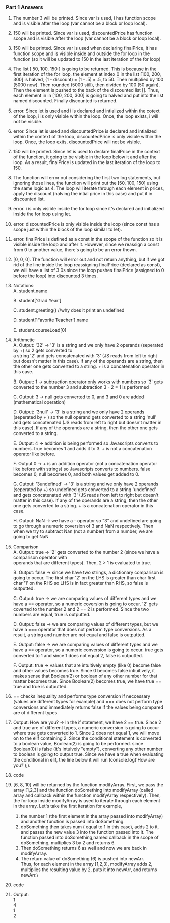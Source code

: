 ### Part 1 Answers
1. The number 3 will be printed. Since var is used, i has function scope and is visible after the loop (var cannot be a block or loop local).
2. 150 will be printed. Since var is used, discountedPrice has function scope and is visible after the loop (var cannot be a block or loop local).
3. 150 will be printed. Since var is used when declaring finalPrice, it has function scope and is visible inside and outside the for loop in the function (so it will be updated to 150 in the last iteration of the for loop)
4. The list [ 50, 100, 150 ] is going to be returned. This is because in the first iteration of the for loop, the element at index 0 in the list [100, 200, 300] is halved, (1 - discount) = (1 - .5) = .5, to 50. Then multiplied by 100 (5000 now). Then rounded (5000 still), then divided by 100 (50 again). Then the element is pushed to the back of the discounted list []. Thus, each element in  in [100, 200, 300] is going to halved and put into the list named discounted. Finally discounted is returned.
5. error. Since let is used and i is declared and intialized within the cotext of the loop, i is only visible within the loop. Once, the loop exists, i will not be visible. 
6. error. Since let is used and discountedPrice is declared and intialized within the context of the loop, discountedPrice is only visible within the loop. Once, the loop exits, discountedPrice will not be visible. 
7. 150 will be printed. Since let is used to declare finalPrice in the context of the function, it going to be visible in the loop below it and after the loop. As a result, finalPrice is updated in the last iteration of the loop to 150.
8. The function will error out considering the first two log statements, but ignoring those lines, the function will print out the [50, 100, 150] using the same logic as 4. The loop will iterate through each element in prices, apply the discount (halving the intial price in this case) and put it in discounted list. 
9. error. i is only visible inside the for loop since it's declared and initialized inside the for loop using let.
10. error. discountedPrice is only visible inside the loop (since const has a scope just within the block of the loop similar to let).
11. error. finalPrice is defined as a const in the scope of the function so it is visible inside the loop and after it. However, since we reassign a const from 0 to another value, there's going to be an error thown. 
12. [0, 0, 0]. The function will error out and not return anything, but if we got rid of the line inside the loop reassigning finalPrice (declared as const), we will have a list of 3 0s since the loop pushes finalPrice (assigned to 0 before the loop) into discounted 3 times.
13. Notations:\
    A. student.name
    
    B. student['Grad Year']
    
    C. student.greeting() //why does it print an undefined
    
    D. student['Favorite Teacher'].name
    
    E. student.courseLoad[0]
14. Arithmetic\
    A. Output: '32'  -> '3' is a string and we only have 2 operands (seperated by +) so 2 gets converted to  
    a string '2' and gets concatenated with '3' (JS reads from left to right but doesn't matter in this 
    case). If any of the operands are a string, then the other one gets converted to a string. + is a 
    concatenation operator in this case.
    
    B. Output: 1  -> subtraction operator only works with numbers so '3' gets converted to the number 3 and 
    subtraction 3 - 2 = 1 is performed
    
    C. Output: 3  -> null gets converted to 0, and 3 and 0 are added (mathematical operation)
    
    D. Output: '3null'  -> '3' is a string and we only have 2 operands (seperated by + ) so the null operand 
    gets converted to a string 'null' and gets concatenated (JS reads from left to right but doesn't matter 
    in this case). If any of the operands are a string, then the other one gets converted to a string.
    
    E. Output: 4  -> addition is being performed so Javascripts converts to numbers. true becomes 1 and adds 
    it to 3. + is not a concatenation operator like before.
    
    F. Output 0  -> + is an addition operator (not a concatenation operator like before with strings) so 
    Javascripts converts to numbers. false becomes 0, null becomes 0, and both values get added to 0.
    
    G. Output: '3undefined'  -> '3' is a string and we only have 2 operands (seperated by +) so undefined 
    gets converted to a string 'undefined' and gets concatenated with '3' (JS reads from left to right but 
    doesn't matter in this case). If any of the operands are a string, then the other one gets converted to 
    a string. + is a concatenation operator in this case.
    
    H. Output: NaN  -> we have a - operator so "3" and undefined are going to go through a numeric coversion 
    of 3 and NaN respectively. Then when we try to subtract Nan (not a number) from a number, we are going 
    to get NaN
15. Comparison\
    A. Output: true  -> '2' gets converted to the number 2 (since we have a comparison operator with        
    operands that are different types). Then, 2 > 1 is evaluated to true.
    
    B. Output: false  -> since we have two strings, a dictionary comparison is going to occur. The first 
    char '2' on the LHS is greater than char first char '1' on the RHS so LHS is in fact greater than RHS, 
    so false is outputted.
    
    C. Output: true  -> we are comparing values of different types and we have a == operator, so a numeric 
    coversion is going to occur. '2' gets coverted to the number 2 and 2 == 2 is performed. Since the two 
    numbers are equal, true is outputted.
    
    D. Output: false  -> we are comparing values of different types, but we have a === operator that does 
    not perform type conversions. As a result, a string and number are not equal and false is outputted.
    
    E. Output: false -> we are comparing values of different types and we have a == operator, so a numeric 
    conversion is going to occur. true gets converted to 1 and since 1 does not equal 2, false is 
    outputted.
    
    F. Output: true  -> values that are intuitively empty (like 0) become false and other values becomes 
    true. Since 0 becomes false intiuitively, it makes sense that Boolean(2) or boolean of any other number 
    for that matter becomes true. Since Boolean(2) becomes true, we have true == true and true is 
    outputted.
16. == checks inequality and performs type conversion if neccessary (values are different types for example) and === does not perform type conversions and immediately returns false if the values being compared are of different types.
17. Output: How are you?  -> In the if statement, we have 2 == true. Since 2 and true are of different types, a numeric conversion is going to occur where true gets converted to 1. Since 2 does not equal 1, we will move on to the elif containing 2. Since the conditional statement is converted to a boolean value, Boolean(2) is going to be performed. since Boolean(0) is false (it's intuively "empty"), converting any other number to boolean is going to output true. Since we have a true when evaluating the conditional in elif, the line below it will run (console.log('How are you?');).
18. code
19. [6, 8, 10] will be returned by the function modifyArray. First, we pass the array [1,2,3] and the function doSomething into modifyArray (called array and callback within the function modifyArray respectively). Then, the for loop inside modifyArray is used to iterate through each element in the array. Let's take the first iteration for example, 
    1.  the number 1 (the first element in the array passed into modifyArray) and another function is passed 
    into doSomething.
    2.  doSomething then takes num ( equal to 1 in this case), adds 2 to it, and passes the new value 3 into 
    the function passed into it. The function passed into doSomething,named callback in the scope of 
    doSomething, multiplies 3 by 2 and returns 6.
    3.  Then doSomething returns 6 as well and now we are back in modifyArray.
    4.  The return value of doSomething (6) is pushed into newArr.\
Thus, for each element in the array [1,2,3], modifyArray adds 2, multiplies the resulting value by 2, puts it into newArr, and returns newArr.\
20. code
21. Output:\
            1\
            4\
            1\
            2
